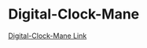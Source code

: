 # Digital-Clock-Mane
[Digital-Clock-Mane Link](https://ainoi.github.io/Digital-Clock-Mane/digitalClock.html)
